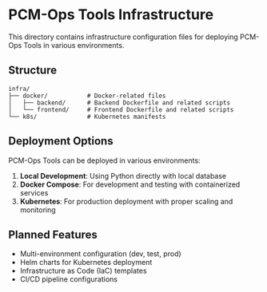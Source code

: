 # PCM-Ops Tools Infrastructure

This directory contains infrastructure configuration files for deploying PCM-Ops Tools in various environments.

## Structure

```tree
infra/
├── docker/           # Docker-related files
│   ├── backend/      # Backend Dockerfile and related scripts
│   └── frontend/     # Frontend Dockerfile and related scripts
└── k8s/              # Kubernetes manifests
```

## Deployment Options

PCM-Ops Tools can be deployed in various environments:

1. **Local Development**: Using Python directly with local database
2. **Docker Compose**: For development and testing with containerized services
3. **Kubernetes**: For production deployment with proper scaling and monitoring

## Planned Features

- Multi-environment configuration (dev, test, prod)
- Helm charts for Kubernetes deployment
- Infrastructure as Code (IaC) templates
- CI/CD pipeline configurations
